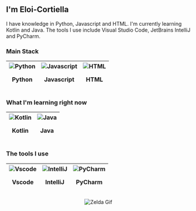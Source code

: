 ## I'm Eloi-Cortiella
I have knowledge in Python, Javascript and HTML. I'm currently learning Kotlin and Java. The tools I use include Visual Studio Code, JetBrains IntelliJ and PyCharm.

### Main Stack
| <div><img src="https://skillicons.dev/icons?i=python" alt="Python" /> <p>Python</p> </div> | <div><img src="https://skillicons.dev/icons?i=js" alt="Javascript" /> <p>Javascript</p> </div> | <div><img src="https://skillicons.dev/icons?i=html" alt="HTML" /> <p>HTML</p> </div>
| --- | --- | ---

### What I'm learning right now
| <div><img src="https://skillicons.dev/icons?i=kotlin" alt="Kotlin" /> <p>Kotlin</p> </div> | <div><img src="https://skillicons.dev/icons?i=java" alt="Java" /> <p>Java</p> </div>
| --- | ---

### The tools I use
| <div><img src="https://skillicons.dev/icons?i=vscode" alt="Vscode" /> <p>Vscode</p> </div> | <div><img src="https://skillicons.dev/icons?i=idea" alt="IntelliJ" /> <p>IntelliJ</p> </div> | <div><img src="https://skillicons.dev/icons?i=pycharm" alt="PyCharm" /> <p>PyCharm</p> </div>
| --- | --- | ---


<p align="center">
  <img src="https://media3.giphy.com/media/v1.Y2lkPTc5MGI3NjExbzByZDd4NnlzM2N5dWx6Y2RjbDdsd3BxdjF0bnZtZ2llOWdwYm91OCZlcD12MV9pbnRlcm5hbF9naWZfYnlfaWQmY3Q9Zw/3nhfE47B5flIwdIGqk/giphy.webp" alt="Zelda Gif" />
</p>
